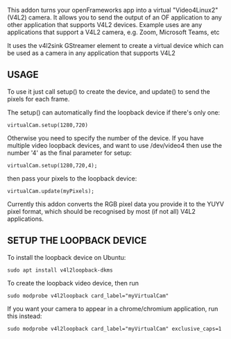 
This addon turns your openFrameworks app into a virtual "Video4Linux2" (V4L2) camera.
It allows you to send the output of an OF application to any other application that supports V4L2 devices.
Example uses are any applications that support a V4L2 camera, e.g. Zoom, Microsoft Teams, etc

It uses the v4l2sink GStreamer element to create a virtual device which can be used as a camera in any application that supports V4L2

## USAGE
To use it just call setup() to create the device, and update() to send the pixels for each frame.

The setup() can automatically find the loopback device if there's only one:
```
virtualCam.setup(1280,720)
```
Otherwise you need to specify the number of the device. If you have multiple video loopback devices, and want to use /dev/video4 then use the number '4' as the final parameter for setup:
```
virtualCam.setup(1280,720,4);
```
then pass your pixels to the loopback device:
```
virtualCam.update(myPixels);
```
Currently this addon converts the RGB pixel data you provide it to the YUYV pixel format, which should be recognised by most (if not all) V4L2 applications.

## SETUP THE LOOPBACK DEVICE
To install the loopback device on Ubuntu:
```
sudo apt install v4l2loopback-dkms
```

To create the loopback video device, then run
```
sudo modprobe v4l2loopback card_label="myVirtualCam"
```

If you want your camera to appear in a chrome/chromium application, run this instead:
```
sudo modprobe v4l2loopback card_label="myVirtualCam" exclusive_caps=1
```


